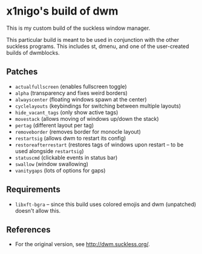 # x1nigo's build of dwm
This is my custom build of the suckless window manager.

This particular build is meant to be used in conjunction with the other suckless programs. This includes st, dmenu, and one of the user-created builds of dwmblocks.

## Patches
- `actualfullscreen` (enables fullscreen toggle)
- `alpha` (transparency and fixes weird borders)
- `alwayscenter` (floating windows spawn at the center)
- `cyclelayouts` (keybindings for switching between multiple layouts)
- `hide_vacant_tags` (only show active tags)
- `movestack` (allows moving of windows up/down the stack)
- `pertag` (different layout per tag)
- `removeborder` (removes border for monocle layout)
- `restartsig` (allows dwm to restart its config)
- `restoreafterrestart` (restores tags of windows upon restart &ndash; to be used alongside `restartsig`)
- `statuscmd` (clickable events in status bar)
- `swallow` (window swallowing)
- `vanitygaps` (lots of options for gaps)

## Requirements
- `libxft-bgra` &ndash; since this build uses colored emojis and dwm (unpatched) doesn't allow this.

## References
- For the original version, see http://dwm.suckless.org/.

